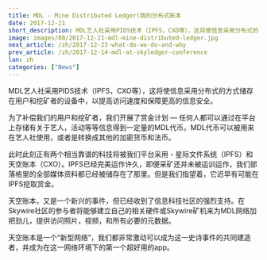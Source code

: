 ```yaml
---
title: MDL - Mine Distributed Ledger(我的分布式账本
date: 2017-12-21
short_description: MDL艺人社采用PIDS技术（IPFS，CXO等），这将使信息采用分布式的方式储存在用户和挖矿者的设备中，以提高访问速度和保障更高的信息安全。
image: images/80/2017-12-21-mdl-mine-distributed-ledger.jpg
next_article: /zh/2017-12-23-what-do-we-do-and-why
prev_article: /zh/2017-12-14-mdl-at-skyledger-conference
lan: zh
categories: ["News"]
---
```


MDL艺人社采用PIDS技术（IPFS，CXO等），这将使信息采用分布式的方式储存在用户和挖矿者的设备中，以提高访问速度和保障更高的信息安全。
 
为了补偿我们的用户和挖矿者，我们开展了赏金计划 — 任何人都可以通过在平台上存储有关于艺人，活动等等信息得到一定量的MDL代币。MDL代币可以被用来在艺人社使用，或者是转换成其他的加密货币和法币。

此时此刻正有两个相当靠谱的科技将被我们平台采用 - 星际文件系统（IPFS）和天空账本（CXO）。IPFS已经完美运作许久，即便采矿还并未被运训运作，我们部落格里的全部媒体资料都已经被储存在了那里。但是我们指望着，它迟早有可能在IPFS挖取赏金。

天空账本，又是一个新兴的事件，但已经收到了信息科技社区的强烈支持。在Skywire社区的参与者将能够建立自己的相关硬件或Skywire矿机来为MDL网络加把劲儿，提供访问照片，视频，和所有必要的元数据。

天空账本是一个“新型网络”，我们都非常激动可以成为这一史诗事件的共同建造者，并成为在这一网络环境下的第一个超好用的app。
